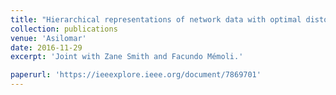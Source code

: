 ```yaml
---
title: "Hierarchical representations of network data with optimal distortion bounds"
collection: publications
venue: 'Asilomar'
date: 2016-11-29
excerpt: 'Joint with Zane Smith and Facundo Mémoli.'

paperurl: 'https://ieeexplore.ieee.org/document/7869701'
---
```

<!-- date: 2018-08-13 -->
